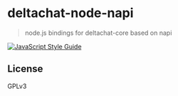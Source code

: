 # deltachat-node-napi

> node.js bindings for deltachat-core based on napi

[![JavaScript Style Guide](https://img.shields.io/badge/code_style-standard-brightgreen.svg)](https://standardjs.com)

## License

GPLv3

